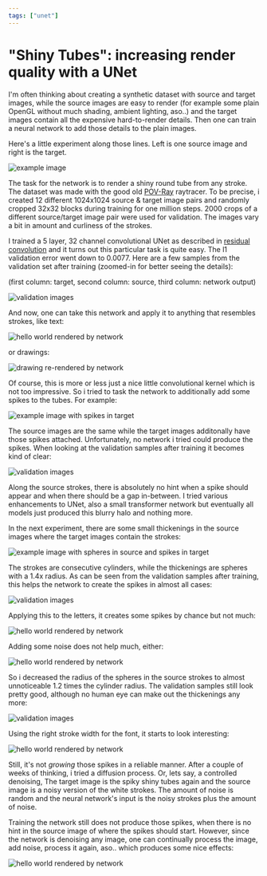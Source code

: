 ```yaml
---
tags: ["unet"]
---
```


# "Shiny Tubes": increasing render quality with a UNet

I'm often thinking about creating a synthetic dataset with source and target images, 
while the source images are easy to render 
(for example some plain OpenGL without much shading, ambient lighting, aso..)
and the target images contain all the expensive hard-to-render details.
Then one can train a neural network to add those details to the plain images.

Here's a little experiment along those lines. Left is one source image and right is the target.

![example image](img/shiny-tubes-example.png)

The task for the network is to render a shiny round tube from any stroke. The dataset was made
with the good old [POV-Ray](https://www.povray.org/) raytracer. To be precise, i created 12 different 1024x1024 
source & target image pairs and randomly cropped 32x32 blocks during training for one million steps. 
2000 crops of a different source/target image pair were used for validation. 
The images vary a bit in amount and curliness of the strokes.  

I trained a 5 layer, 32 channel convolutional UNet as described in [residual convolution](2024-02-24-residual-convolution.md)
and it turns out this particular task is quite easy. The l1 validation error went down to 0.0077. 
Here are a few samples from the validation set after training (zoomed-in for better seeing the details):

(first column: target, second column: source, third column: network output)

![validation images](img/shiny-tubes-validation.png)

And now, one can take this network and apply it to anything that resembles strokes, like text:

![hello world rendered by network](img/shiny-tubes-hello-world.png)

or drawings:

![drawing re-rendered by network](img/shiny-tubes-drawing.png)

Of course, this is more or less just a nice little convolutional kernel which is not too impressive.
So i tried to task the network to additionally add some spikes to the tubes. For example:

![example image with spikes in target](img/shiny-tubes-example-spikes.png)

The source images are the same while the target images additonally have those spikes attached. 
Unfortunately, no network i tried could produce the spikes. When looking at the validation
samples after training it becomes kind of clear:

![validation images](img/shiny-tubes-spikes-validation.png)

Along the source strokes, there is absolutely no hint when a spike should appear and when there should
be a gap in-between. I tried various enhancements to UNet, also a small transformer network but 
eventually all models just produced this blurry halo and nothing more. 

In the next experiment, there are some small thickenings in the source images where the target images 
contain the strokes:

![example image with spheres in source and spikes in target](img/shiny-tubes-example-spikes-and-spheres.png)

The strokes are consecutive cylinders, while the thickenings are spheres with a 1.4x radius.
As can be seen from the validation samples after training, this helps the network to create the spikes
in almost all cases:

![validation images](img/shiny-tubes-spikes-and-spheres-validation.png)


Applying this to the letters, it creates some spikes by chance but not much:

![hello world rendered by network](img/shiny-tubes-hello-world-spikes-and-spheres.png)

Adding some noise does not help much, either:

![hello world rendered by network](img/shiny-tubes-hello-world-spikes-and-spheres-noisy.png)

So i decreased the radius of the spheres in the source strokes to almost unnoticeable 1.2 times
the cylinder radius. The validation samples still look pretty good, although no human eye
can make out the thickenings any more:

![validation images](img/shiny-tubes-spikes-and-spheres-1.2-validation.png)

Using the right stroke width for the font, it starts to look interesting:

![hello world rendered by network](img/shiny-tubes-hello-world-spikes-and-spheres-1.2-medium.png)

Still, it's not *growing* those spikes in a reliable manner. After a couple of weeks of thinking,
i tried a diffusion process. Or, lets say, a controlled denoising, The target image is the spiky
shiny tubes again and the source image is a noisy version of the white strokes. The amount of 
noise is random and the neural network's input is the noisy strokes plus the amount of noise.

Training the network still does not produce those spikes, when there is no hint in the source image
of where the spikes should start. However, since the network is denoising any image, one can 
continually process the image, add noise, process it again, aso.. which produces some nice effects:

![hello world rendered by network](img/shiny-tubes-hello-world-diffusion.png)
